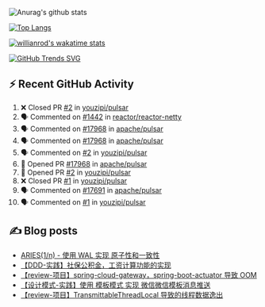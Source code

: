 ![Anurag's github stats](https://github-readme-stats.vercel.app/api?username=youzipi&show_icons=true)

[![Top Langs](https://github-readme-stats.vercel.app/api/top-langs/?username=youzipi&layout=compact)](https://github.com/anuraghazra/github-readme-stats)


[![willianrod's wakatime stats](https://github-readme-stats.vercel.app/api/wakatime?username=9dcf831f-e1e7-463e-822a-9241740bc1a1&layout=compact&langs_count=10)](https://github.com/anuraghazra/github-readme-stats)

[![GitHub Trends SVG](https://api.githubtrends.io/user/svg/youzipi/repos?time_range=one_year&loc_metric=changed&theme=classic)](https://githubtrends.io)

## ⚡ Recent GitHub Activity
<!--START_SECTION:activity-->
1. ❌ Closed PR [#2](https://github.com/youzipi/pulsar/pull/2) in [youzipi/pulsar](https://github.com/youzipi/pulsar)
2. 🗣 Commented on [#1442](https://github.com/reactor/reactor-netty/issues/1442) in [reactor/reactor-netty](https://github.com/reactor/reactor-netty)
3. 🗣 Commented on [#17968](https://github.com/apache/pulsar/issues/17968) in [apache/pulsar](https://github.com/apache/pulsar)
4. 🗣 Commented on [#17968](https://github.com/apache/pulsar/issues/17968) in [apache/pulsar](https://github.com/apache/pulsar)
5. 🗣 Commented on [#2](https://github.com/youzipi/pulsar/issues/2) in [youzipi/pulsar](https://github.com/youzipi/pulsar)
6. 💪 Opened PR [#17968](https://github.com/apache/pulsar/pull/17968) in [apache/pulsar](https://github.com/apache/pulsar)
7. 💪 Opened PR [#2](https://github.com/youzipi/pulsar/pull/2) in [youzipi/pulsar](https://github.com/youzipi/pulsar)
8. ❌ Closed PR [#1](https://github.com/youzipi/pulsar/pull/1) in [youzipi/pulsar](https://github.com/youzipi/pulsar)
9. 🗣 Commented on [#17691](https://github.com/apache/pulsar/issues/17691) in [apache/pulsar](https://github.com/apache/pulsar)
10. 🗣 Commented on [#1](https://github.com/youzipi/pulsar/issues/1) in [youzipi/pulsar](https://github.com/youzipi/pulsar)
<!--END_SECTION:activity-->

## ✍️ Blog posts
<!-- BLOG-POST-LIST:START -->
- [ARIES&lpar;1/n&rpar; - 使用 WAL 实现 原子性和一致性](http://youzipi.org/blog/2021/aries-1/)
- [【DDD-实践】社保公积金，工资计算功能的实现](http://youzipi.org/blog/2019/ddd-in-salary-calculation/)
- [【review-项目】spring-cloud-gateway，spring-boot-actuator 导致 OOM](http://youzipi.org/blog/2019/spring-boot-actuator-oom/)
- [【设计模式-实践】使用 模板模式 实现 微信微信模板消息推送](http://youzipi.org/blog/2019/template-pattern/)
- [【review-项目】TransmittableThreadLocal 导致的线程数据逸出](http://youzipi.org/blog/2019/transmittable-thread-local/)
<!-- BLOG-POST-LIST:END -->
